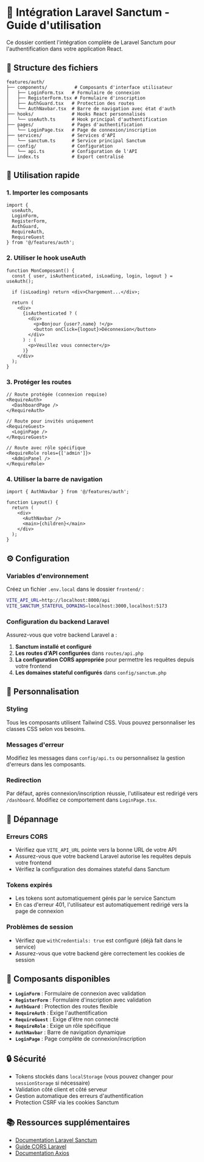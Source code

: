 # 🔐 Intégration Laravel Sanctum - Guide d'utilisation

Ce dossier contient l'intégration complète de Laravel Sanctum pour l'authentification dans votre application React.

## 📁 Structure des fichiers

```
features/auth/
├── components/          # Composants d'interface utilisateur
│   ├── LoginForm.tsx   # Formulaire de connexion
│   ├── RegisterForm.tsx # Formulaire d'inscription
│   ├── AuthGuard.tsx   # Protection des routes
│   └── AuthNavbar.tsx  # Barre de navigation avec état d'auth
├── hooks/              # Hooks React personnalisés
│   └── useAuth.ts      # Hook principal d'authentification
├── pages/              # Pages d'authentification
│   └── LoginPage.tsx   # Page de connexion/inscription
├── services/           # Services d'API
│   └── sanctum.ts      # Service principal Sanctum
├── config/             # Configuration
│   └── api.ts          # Configuration de l'API
└── index.ts            # Export centralisé
```

## 🚀 Utilisation rapide

### 1. Importer les composants

```tsx
import { 
  useAuth, 
  LoginForm, 
  RegisterForm, 
  AuthGuard,
  RequireAuth,
  RequireGuest 
} from '@/features/auth';
```

### 2. Utiliser le hook useAuth

```tsx
function MonComposant() {
  const { user, isAuthenticated, isLoading, login, logout } = useAuth();

  if (isLoading) return <div>Chargement...</div>;

  return (
    <div>
      {isAuthenticated ? (
        <div>
          <p>Bonjour {user?.name} !</p>
          <button onClick={logout}>Déconnexion</button>
        </div>
      ) : (
        <p>Veuillez vous connecter</p>
      )}
    </div>
  );
}
```

### 3. Protéger les routes

```tsx
// Route protégée (connexion requise)
<RequireAuth>
  <DashboardPage />
</RequireAuth>

// Route pour invités uniquement
<RequireGuest>
  <LoginPage />
</RequireGuest>

// Route avec rôle spécifique
<RequireRole roles={['admin']}>
  <AdminPanel />
</RequireRole>
```

### 4. Utiliser la barre de navigation

```tsx
import { AuthNavbar } from '@/features/auth';

function Layout() {
  return (
    <div>
      <AuthNavbar />
      <main>{children}</main>
    </div>
  );
}
```

## ⚙️ Configuration

### Variables d'environnement

Créez un fichier `.env.local` dans le dossier `frontend/` :

```bash
VITE_API_URL=http://localhost:8000/api
VITE_SANCTUM_STATEFUL_DOMAINS=localhost:3000,localhost:5173
```

### Configuration du backend Laravel

Assurez-vous que votre backend Laravel a :

1. **Sanctum installé et configuré**
2. **Les routes d'API configurées** dans `routes/api.php`
3. **La configuration CORS appropriée** pour permettre les requêtes depuis votre frontend
4. **Les domaines stateful configurés** dans `config/sanctum.php`

## 🔧 Personnalisation

### Styling

Tous les composants utilisent Tailwind CSS. Vous pouvez personnaliser les classes CSS selon vos besoins.

### Messages d'erreur

Modifiez les messages dans `config/api.ts` ou personnalisez la gestion d'erreurs dans les composants.

### Redirection

Par défaut, après connexion/inscription réussie, l'utilisateur est redirigé vers `/dashboard`. Modifiez ce comportement dans `LoginPage.tsx`.

## 🐛 Dépannage

### Erreurs CORS

- Vérifiez que `VITE_API_URL` pointe vers la bonne URL de votre API
- Assurez-vous que votre backend Laravel autorise les requêtes depuis votre frontend
- Vérifiez la configuration des domaines stateful dans Sanctum

### Tokens expirés

- Les tokens sont automatiquement gérés par le service Sanctum
- En cas d'erreur 401, l'utilisateur est automatiquement redirigé vers la page de connexion

### Problèmes de session

- Vérifiez que `withCredentials: true` est configuré (déjà fait dans le service)
- Assurez-vous que votre backend gère correctement les cookies de session

## 📱 Composants disponibles

- **`LoginForm`** : Formulaire de connexion avec validation
- **`RegisterForm`** : Formulaire d'inscription avec validation
- **`AuthGuard`** : Protection des routes flexible
- **`RequireAuth`** : Exige l'authentification
- **`RequireGuest`** : Exige d'être non connecté
- **`RequireRole`** : Exige un rôle spécifique
- **`AuthNavbar`** : Barre de navigation dynamique
- **`LoginPage`** : Page complète de connexion/inscription

## 🔒 Sécurité

- Tokens stockés dans `localStorage` (vous pouvez changer pour `sessionStorage` si nécessaire)
- Validation côté client et côté serveur
- Gestion automatique des erreurs d'authentification
- Protection CSRF via les cookies Sanctum

## 📚 Ressources supplémentaires

- [Documentation Laravel Sanctum](https://laravel.com/docs/sanctum)
- [Guide CORS Laravel](https://laravel.com/docs/cors)
- [Documentation Axios](https://axios-http.com/)
